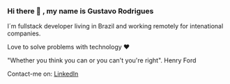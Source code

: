 ### Hi there 👋 , my name is Gustavo Rodrigues

I´m fullstack developer living in Brazil and working remotely for intenational companies.

Love to solve problems with technology ❤️

"Whether you think you can or you can't you're right". Henry Ford

Contact-me on:
[LinkedIn](https://www.linkedin.com/in/gustavorodrigues-dev/)

<!--
Here are some ideas to get you started:

- 🔭 I’m currently working on ...
- 🌱 I’m currently learning ...
- 👯 I’m looking to collaborate on ...
- 🤔 I’m looking for help with ...
- 💬 Ask me about ...
- 📫 How to reach me: ...
- 😄 Pronouns: ...
- ⚡ Fun fact: ...
-->
